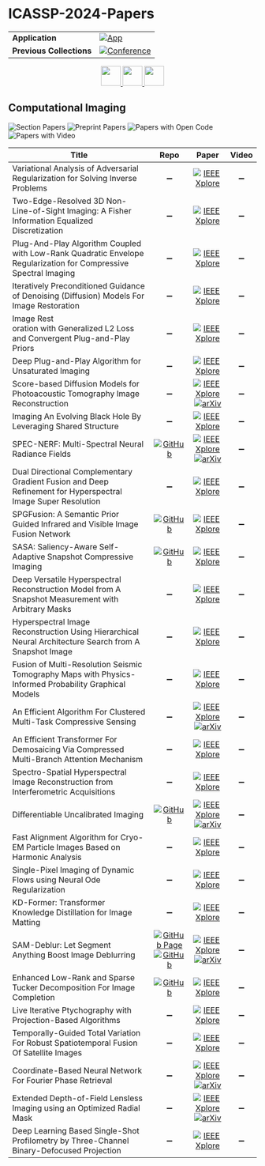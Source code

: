 # ICASSP-2024-Papers

<table>
    <tr>
        <td><strong>Application</strong></td>
        <td>
            <a href="https://huggingface.co/spaces/DmitryRyumin/NewEraAI-Papers" style="float:left;">
                <img src="https://img.shields.io/badge/🤗-NewEraAI--Papers-FFD21F.svg" alt="App" />
            </a>
        </td>
    </tr>
    <tr>
        <td><strong>Previous Collections</strong></td>
        <td>
            <a href="https://github.com/DmitryRyumin/ICASSP-2023-24-Papers/blob/main/README_2023.md">
                <img src="http://img.shields.io/badge/ICASSP-2023-0073AE.svg" alt="Conference">
            </a>
        </td>
    </tr>
</table>

<div align="center">
    <a href="https://github.com/DmitryRyumin/ICASSP-2023-24-Papers/blob/main/sections/2024/main/MMSP-P3.md">
        <img src="https://cdn.jsdelivr.net/gh/DmitryRyumin/NewEraAI-Papers@main/images/left.svg" width="40" alt="" />
    </a>
    <a href="https://github.com/DmitryRyumin/ICASSP-2023-24-Papers/">
        <img src="https://cdn.jsdelivr.net/gh/DmitryRyumin/NewEraAI-Papers@main/images/home.svg" width="40" alt="" />
    </a>
    <a href="https://github.com/DmitryRyumin/ICASSP-2023-24-Papers/blob/main/sections/2024/main/AASP-P6.md">
        <img src="https://cdn.jsdelivr.net/gh/DmitryRyumin/NewEraAI-Papers@main/images/right.svg" width="40" alt="" />
    </a>
</div>

## Computational Imaging

![Section Papers](https://img.shields.io/badge/Section%20Papers-soon-42BA16) ![Preprint Papers](https://img.shields.io/badge/Preprint%20Papers-soon-b31b1b) ![Papers with Open Code](https://img.shields.io/badge/Papers%20with%20Open%20Code-soon-1D7FBF) ![Papers with Video](https://img.shields.io/badge/Papers%20with%20Video-0-FF0000)

| **Title** | **Repo** | **Paper** | **Video** |
|-----------|:--------:|:---------:|:---------:|
| Variational Analysis of Adversarial Regularization for Solving Inverse Problems | :heavy_minus_sign: | [![IEEE Xplore](https://img.shields.io/badge/IEEE-10446385-E4A42C.svg)](https://ieeexplore.ieee.org/document/10446385) | :heavy_minus_sign: |
| Two-Edge-Resolved 3D Non-Line-of-Sight Imaging: A Fisher Information Equalized Discretization | :heavy_minus_sign: | [![IEEE Xplore](https://img.shields.io/badge/IEEE-10446406-E4A42C.svg)](https://ieeexplore.ieee.org/document/10446406) | :heavy_minus_sign: |
| Plug-And-Play Algorithm Coupled with Low-Rank Quadratic Envelope Regularization for Compressive Spectral Imaging | :heavy_minus_sign: | [![IEEE Xplore](https://img.shields.io/badge/IEEE-10447145-E4A42C.svg)](https://ieeexplore.ieee.org/document/10447145) | :heavy_minus_sign: |
| Iteratively Preconditioned Guidance of Denoising (Diffusion) Models For Image Restoration | :heavy_minus_sign: | [![IEEE Xplore](https://img.shields.io/badge/IEEE-10446692-E4A42C.svg)](https://ieeexplore.ieee.org/document/10446692) | :heavy_minus_sign: |
| Image Rest<br/>oration with Generalized L2 Loss and Convergent Plug-and-Play Priors | :heavy_minus_sign: | [![IEEE Xplore](https://img.shields.io/badge/IEEE-10446244-E4A42C.svg)](https://ieeexplore.ieee.org/document/10446244) | :heavy_minus_sign: |
| Deep Plug-and-Play Algorithm for Unsaturated Imaging | :heavy_minus_sign: | [![IEEE Xplore](https://img.shields.io/badge/IEEE-10446495-E4A42C.svg)](https://ieeexplore.ieee.org/document/10446495) | :heavy_minus_sign: |
| Score-based Diffusion Models for Photoacoustic Tomography Image Reconstruction | :heavy_minus_sign: | [![IEEE Xplore](https://img.shields.io/badge/IEEE-10447579-E4A42C.svg)](https://ieeexplore.ieee.org/document/10447579) <br/> [![arXiv](https://img.shields.io/badge/arXiv-2404.00471-b31b1b.svg)](https://arxiv.org/abs/2404.00471) | :heavy_minus_sign: |
| Imaging An Evolving Black Hole By Leveraging Shared Structure | :heavy_minus_sign: | [![IEEE Xplore](https://img.shields.io/badge/IEEE-10445896-E4A42C.svg)](https://ieeexplore.ieee.org/document/10445896) | :heavy_minus_sign: |
| SPEC-NERF: Multi-Spectral Neural Radiance Fields | [![GitHub](https://img.shields.io/github/stars/CPREgroup/SpecNeRF-v2?style=flat)](https://github.com/CPREgroup/SpecNeRF-v2) | [![IEEE Xplore](https://img.shields.io/badge/IEEE-10446015-E4A42C.svg)](https://ieeexplore.ieee.org/document/10446015) <br/> [![arXiv](https://img.shields.io/badge/arXiv-2310.12987-b31b1b.svg)](https://arxiv.org/abs/2310.12987) | :heavy_minus_sign: |
| Dual Directional Complementary Gradient Fusion and Deep Refinement for Hyperspectral Image Super Resolution | :heavy_minus_sign: | [![IEEE Xplore](https://img.shields.io/badge/IEEE-10446402-E4A42C.svg)](https://ieeexplore.ieee.org/document/10446402) | :heavy_minus_sign: |
| SPGFusion: A Semantic Prior Guided Infrared and Visible Image Fusion Network | [![GitHub](https://img.shields.io/github/stars/tianzhiya/SPGFusion?style=flat)](https://github.com/tianzhiya/SPGFusion) | [![IEEE Xplore](https://img.shields.io/badge/IEEE-10448503-E4A42C.svg)](https://ieeexplore.ieee.org/document/10448503) | :heavy_minus_sign: |
| SASA: Saliency-Aware Self-Adaptive Snapshot Compressive Imaging | [![GitHub](https://img.shields.io/github/stars/IndigoPurple/SASA?style=flat)](https://github.com/IndigoPurple/SASA) | [![IEEE Xplore](https://img.shields.io/badge/IEEE-10446309-E4A42C.svg)](https://ieeexplore.ieee.org/document/10446309) | :heavy_minus_sign: |
| Deep Versatile Hyperspectral Reconstruction Model from A Snapshot Measurement with Arbitrary Masks | :heavy_minus_sign: | [![IEEE Xplore](https://img.shields.io/badge/IEEE-10445895-E4A42C.svg)](https://ieeexplore.ieee.org/document/10445895) | :heavy_minus_sign: |
| Hyperspectral Image Reconstruction Using Hierarchical Neural Architecture Search from A Snapshot Image | :heavy_minus_sign: | [![IEEE Xplore](https://img.shields.io/badge/IEEE-10448077-E4A42C.svg)](https://ieeexplore.ieee.org/document/10448077) | :heavy_minus_sign: |
| Fusion of Multi-Resolution Seismic Tomography Maps with Physics-Informed Probability Graphical Models | :heavy_minus_sign: | [![IEEE Xplore](https://img.shields.io/badge/IEEE-10446172-E4A42C.svg)](https://ieeexplore.ieee.org/document/10446172) | :heavy_minus_sign: |
| An Efficient Algorithm For Clustered Multi-Task Compressive Sensing | :heavy_minus_sign: | [![IEEE Xplore](https://img.shields.io/badge/IEEE-10448283-E4A42C.svg)](https://ieeexplore.ieee.org/document/10448283) <br/> [![arXiv](https://img.shields.io/badge/arXiv-2310.00420-b31b1b.svg)](https://arxiv.org/abs/2310.00420) | :heavy_minus_sign: |
| An Efficient Transformer For Demosaicing Via Compressed Multi-Branch Attention Mechanism | :heavy_minus_sign: | [![IEEE Xplore](https://img.shields.io/badge/IEEE-10447776-E4A42C.svg)](https://ieeexplore.ieee.org/document/10447776) | :heavy_minus_sign: |
| Spectro-Spatial Hyperspectral Image Reconstruction from Interferometric Acquisitions | :heavy_minus_sign: | [![IEEE Xplore](https://img.shields.io/badge/IEEE-10447567-E4A42C.svg)](https://ieeexplore.ieee.org/document/10447567) | :heavy_minus_sign: |
| Differentiable Uncalibrated Imaging | [![GitHub](https://img.shields.io/github/stars/swing-research/differentiable_uncalibrated_imaging?style=flat)](https://github.com/swing-research/differentiable_uncalibrated_imaging) | [![IEEE Xplore](https://img.shields.io/badge/IEEE-10371384-E4A42C.svg)](https://ieeexplore.ieee.org/document/10371384) <br/> [![arXiv](https://img.shields.io/badge/arXiv-2211.10525-b31b1b.svg)](https://arxiv.org/abs/2211.10525) | :heavy_minus_sign: |
| Fast Alignment Algorithm for Cryo-EM Particle Images Based on Harmonic Analysis | :heavy_minus_sign: | [![IEEE Xplore](https://img.shields.io/badge/IEEE-10445909-E4A42C.svg)](https://ieeexplore.ieee.org/document/10445909) | :heavy_minus_sign: |
| Single-Pixel Imaging of Dynamic Flows using Neural Ode Regularization | :heavy_minus_sign: | [![IEEE Xplore](https://img.shields.io/badge/IEEE-10447584-E4A42C.svg)](https://ieeexplore.ieee.org/document/10447584) | :heavy_minus_sign: |
| KD-Former: Transformer Knowledge Distillation for Image Matting | :heavy_minus_sign: | [![IEEE Xplore](https://img.shields.io/badge/IEEE-10447955-E4A42C.svg)](https://ieeexplore.ieee.org/document/10447955) | :heavy_minus_sign: |
| SAM-Deblur: Let Segment Anything Boost Image Deblurring | [![GitHub Page](https://img.shields.io/badge/GitHub-Page-159957.svg)](https://www.siweili.tech/projects/sam-deblur) <br/> [![GitHub](https://img.shields.io/github/stars/HPLQAQ/SAM-Deblur?style=flat)](https://github.com/HPLQAQ/SAM-Deblur) | [![IEEE Xplore](https://img.shields.io/badge/IEEE-10445844-E4A42C.svg)](https://ieeexplore.ieee.org/document/10445844) <br/> [![arXiv](https://img.shields.io/badge/arXiv-2309.02270-b31b1b.svg)](https://arxiv.org/abs/2309.02270) | :heavy_minus_sign: |
| Enhanced Low-Rank and Sparse Tucker Decomposition For Image Completion | [![GitHub](https://img.shields.io/github/stars/GongWenwuu/ELRSTD?style=flat)](https://github.com/GongWenwuu/ELRSTD) | [![IEEE Xplore](https://img.shields.io/badge/IEEE-10448445-E4A42C.svg)](https://ieeexplore.ieee.org/document/10448445) | :heavy_minus_sign: |
| Live Iterative Ptychography with Projection-Based Algorithms | :heavy_minus_sign: | [![IEEE Xplore](https://img.shields.io/badge/IEEE-10446080-E4A42C.svg)](https://ieeexplore.ieee.org/document/10446080) | :heavy_minus_sign: |
| Temporally-Guided Total Variation For Robust Spatiotemporal Fusion Of Satellite Images | :heavy_minus_sign: | [![IEEE Xplore](https://img.shields.io/badge/IEEE-10447861-E4A42C.svg)](https://ieeexplore.ieee.org/document/10447861) | :heavy_minus_sign: |
| Coordinate-Based Neural Network For Fourier Phase Retrieval | :heavy_minus_sign: | [![IEEE Xplore](https://img.shields.io/badge/IEEE-10447474-E4A42C.svg)](https://ieeexplore.ieee.org/document/10447474) <br/> [![arXiv](https://img.shields.io/badge/arXiv-2311.14925-b31b1b.svg)](https://arxiv.org/abs/2311.14925) | :heavy_minus_sign: |
| Extended Depth-of-Field Lensless Imaging using an Optimized Radial Mask | :heavy_minus_sign: | [![IEEE Xplore](https://img.shields.io/badge/IEEE-10447474-E4A42C.svg)](https://ieeexplore.ieee.org/document/10447474) <br/> [![arXiv](https://img.shields.io/badge/arXiv-2303.11554-b31b1b.svg)](https://arxiv.org/abs/2303.11554) | :heavy_minus_sign: |
| Deep Learning Based Single-Shot Profilometry by Three-Channel Binary-Defocused Projection | :heavy_minus_sign: | [![IEEE Xplore](https://img.shields.io/badge/IEEE-10446426-E4A42C.svg)](https://ieeexplore.ieee.org/document/10446426) | :heavy_minus_sign: |